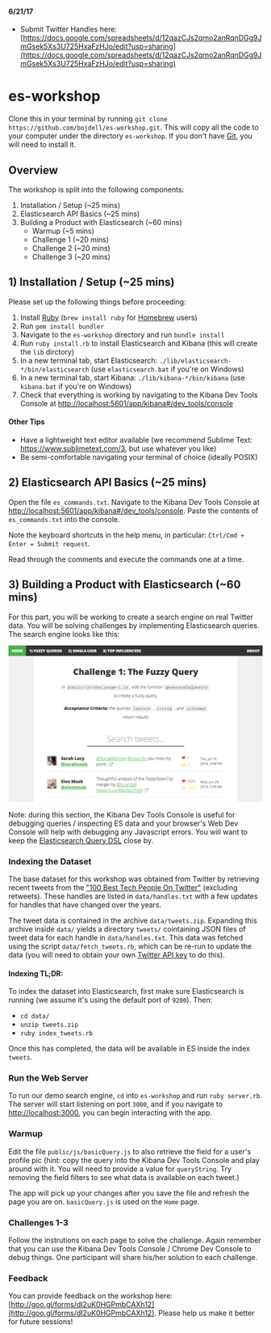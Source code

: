 #### 6/21/17
 - Submit Twitter Handles here: [https://docs.google.com/spreadsheets/d/12qazCJs2qmo2anRqnDGg9JmGsek5Xs3U725HxaFzHJo/edit?usp=sharing](https://docs.google.com/spreadsheets/d/12qazCJs2qmo2anRqnDGg9JmGsek5Xs3U725HxaFzHJo/edit?usp=sharing)

# es-workshop
Clone this in your terminal by running `git clone https://github.com/bojdell/es-workshop.git`. This will copy all the code to your computer under the directory `es-workshop`. If you don't have [Git](https://git-scm.com/downloads), you will need to install it.

## Overview
The workshop is split into the following components:

1. Installation / Setup (~25 mins)
2. Elasticsearch API Basics (~25 mins)
3. Building a Product with Elasticsearch (~60 mins)
    - Warmup (~5 mins)
    - Challenge 1 (~20 mins)
    - Challenge 2 (~20 mins)
    - Challenge 3 (~20 mins)

## 1) Installation / Setup (~25 mins)
Please set up the following things before proceeding:

1. Install [Ruby](https://www.ruby-lang.org/en/documentation/installation/) (`brew install ruby` for [Homebrew](http://brew.sh/) users)
2. Run `gem install bundler`
3. Navigate to the `es-workshop` directory and run `bundle install`
4. Run `ruby install.rb` to install Elasticsearch and Kibana (this will create the `lib` dirctory)
5. In a new terminal tab, start Elasticsearch: `./lib/elasticsearch-*/bin/elasticsearch` (use `elasticsearch.bat` if you're on Windows)
6. In a new terminal tab, start Kibana: `./lib/kibana-*/bin/kibana` (use `kibana.bat` if you're on Windows)
7. Check that everything is working by navigating to the Kibana Dev Tools Console at [http://localhost:5601/app/kibana#/dev_tools/console](http://localhost:5601/app/kibana#/dev_tools/console)

#### Other Tips
- Have a lightweight text editor available (we recommend Sublime Text: https://www.sublimetext.com/3, but use whatever you like)
- Be semi-comfortable navigating your terminal of choice (ideally POSIX)

## 2) Elasticsearch API Basics (~25 mins)
Open the file `es_commands.txt`. Navigate to the Kibana Dev Tools Console at [http://localhost:5601/app/kibana#/dev_tools/console](http://localhost:5601/app/kibana#/dev_tools/console). Paste the contents of `es_commands.txt` into the console.

Note the keyboard shortcuts in the help menu, in particular: `Ctrl/Cmd + Enter = Submit request`.

Read through the comments and execute the commands one at a time.

## 3) Building a Product with Elasticsearch (~60 mins)

For this part, you will be working to create a search engine on real Twitter data. You will be solving challenges by implementing Elasticsearch queries. The search engine looks like this:

![screenshot](/public/img/screenshot.png?raw=true)

Note: during this section, the Kibana Dev Tools Console is useful for debugging queries / inspecting ES data and your browser's Web Dev Console will help with debugging any Javascript errors. You will want to keep the [Elasticsearch Query DSL](https://www.elastic.co/guide/en/elasticsearch/reference/current/query-dsl.html) close by.

### Indexing the Dataset
The base dataset for this workshop was obtained from Twitter by retrieving recent tweets from the ["100 Best Tech People On Twitter"](http://www.businessinsider.com/100-best-tech-people-on-twitter-2014-2014-11?op=1) (excluding retweets). These handles are listed in `data/handles.txt` with a few updates for handles that have changed over the years.

The tweet data is contained in the archive `data/tweets.zip`. Expanding this archive inside `data/` yields a directory `tweets/` cointaining JSON files of tweet data for each handle in `data/handles.txt`. This data was fetched using the script `data/fetch_tweets.rb`, which can be re-run to update the data (you will need to obtain your own [Twitter API key](https://apps.twitter.com/) to do this).

#### Indexing TL;DR:
To index the dataset into Elasticsearch, first make sure Elasticsearch is running (we assume it's using the default port of `9200`). Then:

- `cd data/`
- `unzip tweets.zip`
- `ruby index_tweets.rb`

Once this has completed, the data will be available in ES inside the index `tweets`.

### Run the Web Server
To run our demo search engine, `cd` into `es-workshop` and run `ruby server.rb`. The server will start listening on port `3000`, and if you navigate to [http://localhost:3000](http://localhost:3000), you can begin interacting with the app.

### Warmup
Edit the file `public/js/basicQuery.js` to also retrieve the field for a user's profile pic (hint: copy the query into the Kibana Dev Tools Console and play around with it. You will need to provide a value for `queryString`. Try removing the field filters to see what data is available on each tweet.)

The app will pick up your changes after you save the file and refresh the page you are on. `basicQuery.js` is used on the `Home` page.

### Challenges 1-3
Follow the instrutions on each page to solve the challenge. Again remember that you can use the Kibana Dev Tools Console / Chrome Dev Console to debug things. One participant will share his/her solution to each challenge.

### Feedback
You can provide feedback on the workshop here: [http://goo.gl/forms/dI2uK0HGPmbCAXh12](http://goo.gl/forms/dI2uK0HGPmbCAXh12). Please help us make it better for future sessions!
